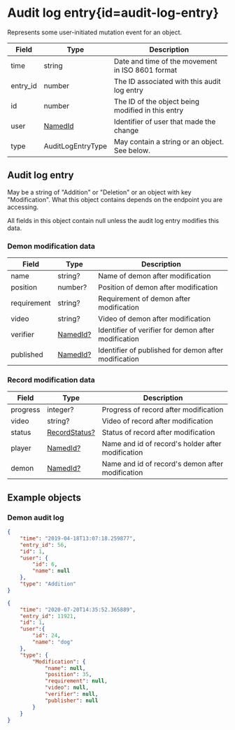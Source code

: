 <div class='panel fade js-scroll-anim' data-anim='fade'>

# Audit log entry{id=audit-log-entry}

Represents some user-initiated mutation event for an object.

| Field        | Type                 | Description |
| ------------ | -------------------- | ----------- |
| time         | string               | Date and time of the movement in ISO 8601 format |
| entry_id     | number               | The ID associated with this audit log entry |
| id           | number               | The ID of the object being modified in this entry |
| user         | [NamedId](#named-id) | Identifier of user that made the change |
| type         | AuditLogEntryType    | May contain a string or an object. See below. |

## Audit log entry

May be a string of "Addition" or "Deletion" or an object with key "Modification". What this object contains depends on the endpoint you are accessing.

All fields in this object contain null unless the audit log entry modifies this data.

### Demon modification data

| Field        | Type                  | Description |
| ------------ | --------------------- | ----------- |
| name         | string?               | Name of demon after modification |
| position     | number?               | Position of demon after modification |
| requirement  | string?               | Requirement of demon after modification |
| video        | string?               | Video of demon after modification |
| verifier     | [NamedId?](#named-id) | Identifier of verifier for demon after modification |
| published    | [NamedId?](#named-id) | Identifier of published for demon after modification |

### Record modification data

| Field    | Type                            | Description |
| -------- | ------------------------------- | ----------- |
| progress | integer?                        | Progress of record after modification |
| video    | string?                         | Video of record after modification |
| status   | [RecordStatus?](#record-status) | Status of record after modification |
| player   | [NamedId?](#named-id)           | Name and id of record's holder after modification |
| demon    | [NamedId?](#named-id)           | Name and id of record's demon after modification |

## Example objects

### Demon audit log

```json
{
    "time": "2019-04-18T13:07:18.259877",
    "entry_id": 56,
    "id": 1,
    "user": {
        "id": 6,
        "name": null
    },
    "type": "Addition"
}
```

```json
{
    "time": "2020-07-20T14:35:52.365889",
    "entry_id": 11921,
    "id": 1,
    "user":{
        "id": 24,
        "name": "dog"
    },
    "type": {
        "Modification": {
            "name": null,
            "position": 35,
            "requirement": null,
            "video": null,
            "verifier": null,
            "publisher": null
        }
    }
}
```

</div>